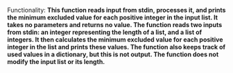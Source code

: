 Functionality: **This function reads input from stdin, processes it, and prints the minimum excluded value for each positive integer in the input list. It takes no parameters and returns no value. The function reads two inputs from stdin: an integer representing the length of a list, and a list of integers. It then calculates the minimum excluded value for each positive integer in the list and prints these values. The function also keeps track of used values in a dictionary, but this is not output. The function does not modify the input list or its length.**